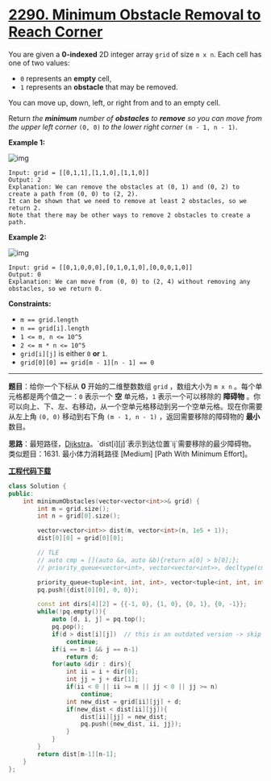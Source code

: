 # [2290. Minimum Obstacle Removal to Reach Corner](https://leetcode.com/problems/minimum-obstacle-removal-to-reach-corner/)

You are given a **0-indexed** 2D integer array `grid` of size `m x n`. Each cell has one of two values:

- `0` represents an **empty** cell,
- `1` represents an **obstacle** that may be removed.

You can move up, down, left, or right from and to an empty cell.

Return *the **minimum** number of **obstacles** to **remove** so you can move from the upper left corner* `(0, 0)` *to the lower right corner* `(m - 1, n - 1)`.

**Example 1:**

![img](https://assets.leetcode.com/uploads/2022/04/06/example1drawio-1.png)

```
Input: grid = [[0,1,1],[1,1,0],[1,1,0]]
Output: 2
Explanation: We can remove the obstacles at (0, 1) and (0, 2) to create a path from (0, 0) to (2, 2).
It can be shown that we need to remove at least 2 obstacles, so we return 2.
Note that there may be other ways to remove 2 obstacles to create a path.
```

**Example 2:**

![img](https://assets.leetcode.com/uploads/2022/04/06/example1drawio.png)

```
Input: grid = [[0,1,0,0,0],[0,1,0,1,0],[0,0,0,1,0]]
Output: 0
Explanation: We can move from (0, 0) to (2, 4) without removing any obstacles, so we return 0.
```

**Constraints:**

- `m == grid.length`
- `n == grid[i].length`
- `1 <= m, n <= 10^5`
- `2 <= m * n <= 10^5`
- `grid[i][j]` is either `0` **or** `1`.
- `grid[0][0] == grid[m - 1][n - 1] == 0`

-----

**题目**：给你一个下标从 **0** 开始的二维整数数组 `grid` ，数组大小为 `m x n` 。每个单元格都是两个值之一：`0` 表示一个 **空** 单元格，`1` 表示一个可以移除的 **障碍物** 。你可以向上、下、左、右移动，从一个空单元格移动到另一个空单元格。现在你需要从左上角 `(0, 0)` 移动到右下角 `(m - 1, n - 1)` ，返回需要移除的障碍物的 **最小** 数目。

**思路**：最短路径，[Dijkstra](https://leetcode.com/problems/minimum-obstacle-removal-to-reach-corner/discuss/2085640/JavaPython-3-Shortest-Path-w-brief-explanation-and-analysis.)。`dist[i][j]`表示到达位置`ij`需要移除的最少障碍物。类似题目：1631. 最小体力消耗路径 [Medium] [Path With Minimum Effort]。

[**工程代码下载**](https://github.com/shenkh/leetcode)

```cpp
class Solution {
public:
    int minimumObstacles(vector<vector<int>>& grid) {
        int m = grid.size();
        int n = grid[0].size();

        vector<vector<int>> dist(m, vector<int>(n, 1e5 + 1));
        dist[0][0] = grid[0][0];

        // TLE
        // auto cmp = [](auto &a, auto &b){return a[0] > b[0];};
        // priority_queue<vector<int>, vector<vector<int>>, decltype(cmp)> pq(cmp);

        priority_queue<tuple<int, int, int>, vector<tuple<int, int, int>>, greater<tuple<int, int, int>>> pq;
        pq.push({dist[0][0], 0, 0});

        const int dirs[4][2] = {{-1, 0}, {1, 0}, {0, 1}, {0, -1}};
        while(!pq.empty()){
            auto [d, i, j] = pq.top();
            pq.pop();
            if(d > dist[i][j])  // this is an outdated version -> skip it
                continue;
            if(i == m-1 && j == n-1)
                return d;
            for(auto &dir : dirs){
                int ii = i + dir[0];
                int jj = j + dir[1];
                if(ii < 0 || ii >= m || jj < 0 || jj >= n)
                    continue;
                int new_dist = grid[ii][jj] + d;
                if(new_dist < dist[ii][jj]){
                    dist[ii][jj] = new_dist;
                    pq.push({new_dist, ii, jj});
                }
            }
        }
        return dist[m-1][n-1];
    }
};
```
